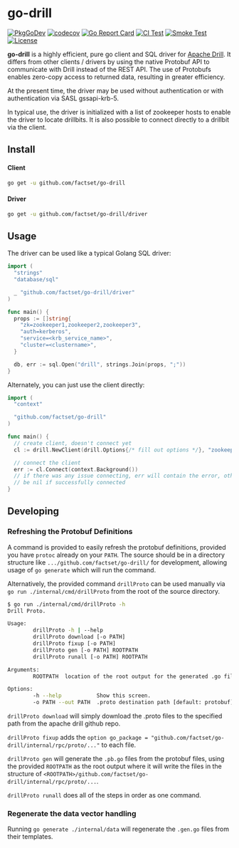 # go-drill

[![PkgGoDev](https://pkg.go.dev/badge/github.com/factset/go-drill)](https://pkg.go.dev/github.com/factset/go-drill)
[![codecov](https://codecov.io/gh/factset/go-drill/branch/master/graph/badge.svg)](https://codecov.io/gh/factset/go-drill)
[![Go Report Card](https://goreportcard.com/badge/github.com/factset/go-drill)](https://goreportcard.com/report/github.com/factset/go-drill)
[![CI Test](https://github.com/factset/go-drill/workflows/Go/badge.svg)](https://github.com/factset/go-drill/actions)
[![Smoke Test](https://github.com/factset/go-drill/workflows/SmokeTest/badge.svg)](https://github.com/factset/go-drill/actions)
[![License](https://img.shields.io/badge/license-Apache--2.0-blue.svg)](http://www.apache.org/licenses/LICENSE-2.0)

**go-drill** is a highly efficient, pure go client and SQL driver for [Apache Drill](https://drill.apache.org).
It differs from other clients / drivers by using the native Protobuf API to
communicate with Drill instead of the REST API. The use of Protobufs enables
zero-copy access to returned data, resulting in greater efficiency.

At the present time, the driver may be used without authentication or with
authentication via SASL gssapi-krb-5.

In typical use, the driver is initialized with a list of zookeeper hosts
to enable the driver to locate drillbits. It is also possible to connect
directly to a drillbit via the client.

## Install

#### Client

```bash
go get -u github.com/factset/go-drill
```

#### Driver

```bash
go get -u github.com/factset/go-drill/driver
```

## Usage

The driver can be used like a typical Golang SQL driver:

```go
import (
  "strings"
  "database/sql"

  _ "github.com/factset/go-drill/driver"
)

func main() {
  props := []string{
    "zk=zookeeper1,zookeeper2,zookeeper3",
    "auth=kerberos",
    "service=<krb_service_name>",
    "cluster=<clustername>",
  }

  db, err := sql.Open("drill", strings.Join(props, ";"))
}
```

Alternately, you can just use the client directly:

```go
import (
  "context"

  "github.com/factset/go-drill"
)

func main() {
  // create client, doesn't connect yet
  cl := drill.NewClient(drill.Options{/* fill out options */}, "zookeeper1", "zookeeper2", "zookeeper3")

  // connect the client
  err := cl.Connect(context.Background())
  // if there was any issue connecting, err will contain the error, otherwise will
  // be nil if successfully connected
}
```

## Developing

### Refreshing the Protobuf Definitions

A command is provided to easily refresh the protobuf definitions, provided you have
`protoc` already on your `PATH`. The source should be in a directory structure like
`.../github.com/factset/go-drill/` for development, allowing usage of `go generate`
which will run the command.

Alternatively, the provided command `drillProto` can be used manually via
`go run ./internal/cmd/drillProto` from the root of the source directory.

```bash
$ go run ./internal/cmd/drillProto -h
Drill Proto.

Usage:
        drillProto -h | --help
        drillProto download [-o PATH]
        drillProto fixup [-o PATH]
        drillProto gen [-o PATH] ROOTPATH
        drillProto runall [-o PATH] ROOTPATH

Arguments:
        ROOTPATH  location of the root output for the generated .go files

Options:
        -h --help           Show this screen.
        -o PATH --out PATH  .proto destination path [default: protobuf]
```

`drillProto download` will simply download the .proto files to the specified path
from the apache drill github repo.

`drillProto fixup` adds the `option go_package = "github.com/factset/go-drill/internal/rpc/proto/..."` to each file.

`drillProto gen` will generate the `.pb.go` files from the protobuf files, using the
provided `ROOTPATH` as the root output where it will write the files in the structure
of `<ROOTPATH>/github.com/factset/go-drill/internal/rpc/proto/...`.

`drillProto runall` does all of the steps in order as one command.

### Regenerate the data vector handling

Running `go generate ./internal/data` will regenerate the `.gen.go` files from their
templates.
